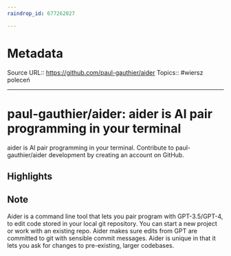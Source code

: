 ```yaml
---
raindrop_id: 677262027

---
```


# Metadata
Source URL:: https://github.com/paul-gauthier/aider
Topics:: #wiersz poleceń

---
# paul-gauthier/aider: aider is AI pair programming in your terminal

aider is AI pair programming in your terminal. Contribute to paul-gauthier/aider development by creating an account on GitHub.

## Highlights
## Note

Aider is a command line tool that lets you pair program with GPT-3.5/GPT-4, to edit code stored in your local git repository. You can start a new project or work with an existing repo. Aider makes sure edits from GPT are committed to git with sensible commit messages. Aider is unique in that it lets you ask for changes to pre-existing, larger codebases.
